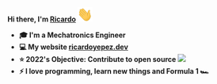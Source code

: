 <h4 align="Left">Hi there, I'm <a href="https://www.linkedin.com/in/ricardoyepez" target="_blank" rel="noopener noreferrer">Ricardo</a> <img src="https://raw.githubusercontent.com/ABSphreak/ABSphreak/master/gifs/Hi.gif" height="30" />

- 🎓 I'm a Mechatronics Engineer  
- 💻 My website [ricardoyepez.dev](https://www.ricardoyepez.dev) 
- ⭐ 2022's Objective: Contribute to open source <img src="https://media.giphy.com/media/WUlplcMpOCEmTGBtBW/giphy.gif" width="30">
- ⚡ I love programming, learn new things and Formula 1 🏎 
